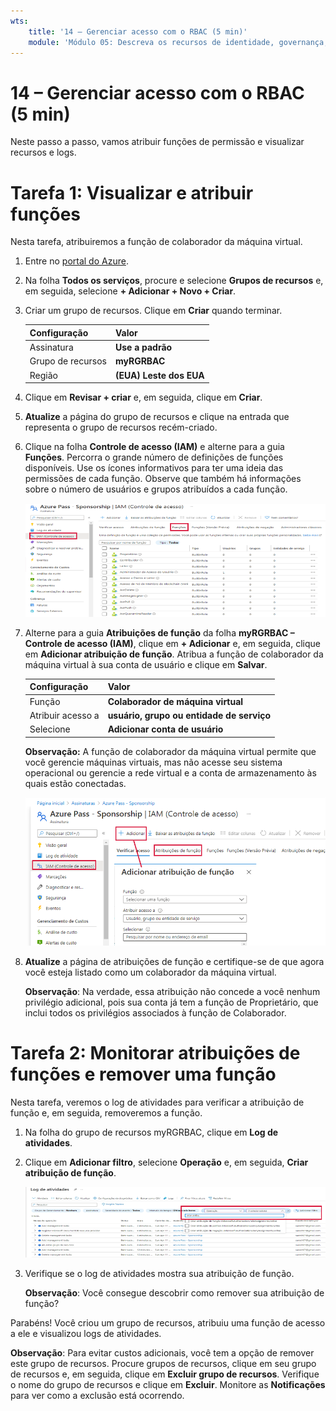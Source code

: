 ```yaml
---
wts:
    title: '14 – Gerenciar acesso com o RBAC (5 min)'
    module: 'Módulo 05: Descreva os recursos de identidade, governança, privacidade e conformidade'
---
```

# 14 – Gerenciar acesso com o RBAC (5 min)

Neste passo a passo, vamos atribuir funções de permissão e visualizar recursos e logs.

# Tarefa 1: Visualizar e atribuir funções

Nesta tarefa, atribuiremos a função de colaborador da máquina virtual. 

1. Entre no [portal do Azure](https://portal.azure.com).

2. Na folha **Todos os serviços**, procure e selecione **Grupos de recursos** e, em seguida, selecione **+ Adicionar + Novo + Criar**.

3. Criar um grupo de recursos. Clique em **Criar** quando terminar. 

    | Configuração | Valor |
    | -- | -- |
    | Assinatura | **Use a padrão** |
    | Grupo de recursos | **myRGRBAC** |
    | Região | **(EUA) Leste dos EUA** |
   

4. Clique em **Revisar + criar** e, em seguida, clique em **Criar**.

5. **Atualize** a página do grupo de recursos e clique na entrada que representa o grupo de recursos recém-criado.

6. Clique na folha **Controle de acesso (IAM)** e alterne para a guia **Funções**. Percorra o grande número de definições de funções disponíveis. Use os ícones informativos para ter uma ideia das permissões de cada função. Observe que também há informações sobre o número de usuários e grupos atribuídos a cada função.

    ![Captura de tela da folha de funções do IAM. As funções de proprietário, colaborador e leitor são mostradas.](../images/1501.png)

7. Alterne para a guia **Atribuições de função** da folha **myRGRBAC – Controle de acesso (IAM)**, clique em **+ Adicionar** e, em seguida, clique em **Adicionar atribuição de função**. Atribua a função de colaborador da máquina virtual à sua conta de usuário e clique em **Salvar**. 

    | Configuração | Valor |
    | -- | -- |
    | Função | **Colaborador de máquina virtual** |
    | Atribuir acesso a | **usuário, grupo ou entidade de serviço** |
    | Selecione | **Adicionar conta de usuário** |
 

    **Observação:** A função de colaborador da máquina virtual permite que você gerencie máquinas virtuais, mas não acesse seu sistema operacional ou gerencie a rede virtual e a conta de armazenamento às quais estão conectadas.

    ![Captura de tela da página Adicionar atribuição de função preenchida com as informações necessárias.](../images/1502.png)

8. **Atualize** a página de atribuições de função e certifique-se de que agora você esteja listado como um colaborador da máquina virtual. 

    **Observação**: Na verdade, essa atribuição não concede a você nenhum privilégio adicional, pois sua conta já tem a função de Proprietário, que inclui todos os privilégios associados à função de Colaborador.

# Tarefa 2: Monitorar atribuições de funções e remover uma função

Nesta tarefa, veremos o log de atividades para verificar a atribuição de função e, em seguida, removeremos a função. 

1. Na folha do grupo de recursos myRGRBAC, clique em **Log de atividades**.

2. Clique em **Adicionar filtro**, selecione **Operação** e, em seguida, **Criar atribuição de função**.

    ![Captura de tela da página Log de atividades com filtro configurado.](../images/1503.png)

3. Verifique se o log de atividades mostra sua atribuição de função. 

    **Observação**: Você consegue descobrir como remover sua atribuição de função?

Parabéns! Você criou um grupo de recursos, atribuiu uma função de acesso a ele e visualizou logs de atividades. 

**Observação**: Para evitar custos adicionais, você tem a opção de remover este grupo de recursos. Procure grupos de recursos, clique em seu grupo de recursos e, em seguida, clique em **Excluir grupo de recursos**. Verifique o nome do grupo de recursos e clique em **Excluir**. Monitore as **Notificações** para ver como a exclusão está ocorrendo.

